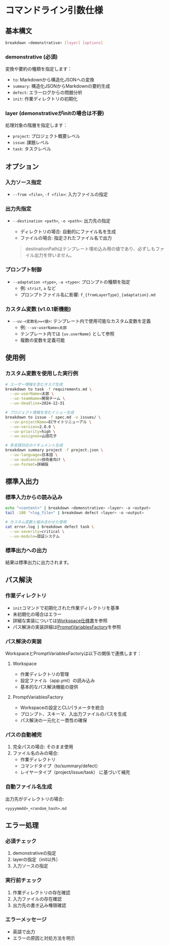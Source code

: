 # コマンドライン引数仕様

## 基本構文

```bash
breakdown <demonstrative> [layer] [options]
```

### demonstrative (必須)

変換や要約の種類を指定します：

- `to`: Markdownから構造化JSONへの変換
- `summary`: 構造化JSONからMarkdownの要約生成
- `defect`: エラーログからの問題分析
- `init`: 作業ディレクトリの初期化

### layer (demonstrativeがinitの場合は不要)

処理対象の階層を指定します：

- `project`: プロジェクト概要レベル
- `issue`: 課題レベル
- `task`: タスクレベル

## オプション

### 入力ソース指定

- `--from <file>`, `-f <file>`: 入力ファイルの指定

### 出力先指定

- `--destination <path>`, `-o <path>`: 出力先の指定
  - ディレクトリの場合: 自動的にファイル名を生成
  - ファイルの場合: 指定されたファイル名で出力
  
  > destinationPathはテンプレート埋め込み用の値であり、必ずしもファイル出力を伴いません。

### プロンプト制御

- `--adaptation <type>`, `-a <type>`: プロンプトの種類を指定
  - 例: `strict`, `a` など
  - プロンプトファイル名に影響: `f_{fromLayerType}_{adaptation}.md`

### カスタム変数 (v1.0.1新機能)

- `--uv-<変数名>=<値>`: テンプレート内で使用可能なカスタム変数を定義
  - 例: `--uv-userName=太郎`
  - テンプレート内では `{uv.userName}` として参照
  - 複数の変数を定義可能

## 使用例

### カスタム変数を使用した実行例

```bash
# ユーザー情報を含むタスク生成
breakdown to task -f requirements.md \
  --uv-userName=太郎 \
  --uv-teamName=開発チーム \
  --uv-deadline=2024-12-31

# プロジェクト情報を含むイシュー生成
breakdown to issue -f spec.md -o issues/ \
  --uv-projectName=ECサイトリニューアル \
  --uv-version=2.0.0 \
  --uv-priority=high \
  --uv-assignee=山田花子

# 多言語対応のドキュメント生成
breakdown summary project -f project.json \
  --uv-language=日本語 \
  --uv-audience=技術者向け \
  --uv-format=詳細版
```

## 標準入出力

### 標準入力からの読み込み

```bash
echo "<content>" | breakdown <demonstrative> <layer> -o <output>
tail -100 "<log_file>" | breakdown defect <layer> -o <output>

# カスタム変数と組み合わせた使用
cat error.log | breakdown defect task \
  --uv-severity=critical \
  --uv-module=認証システム
```

### 標準出力への出力

結果は標準出力に出力されます。

## パス解決

### 作業ディレクトリ

- `init`コマンドで初期化された作業ディレクトリを基準
- 未初期化の場合はエラー
- 詳細な実装については[Workspace仕様書](./workspace.ja.md)を参照
- パス解決の実装詳細は[PromptVariablesFactory](./app_factory.ja.md)を参照

### パス解決の実装

WorkspaceとPromptVariablesFactoryは以下の関係で連携します：

1. Workspace
   - 作業ディレクトリの管理
   - 設定ファイル（app.yml）の読み込み
   - 基本的なパス解決機能の提供

2. PromptVariablesFactory
   - Workspaceの設定とCLIパラメータを統合
   - プロンプト、スキーマ、入出力ファイルのパスを生成
   - パス解決の一元化と一貫性の確保

### パスの自動補完

1. 完全パスの場合: そのまま使用
2. ファイル名のみの場合:
   - 作業ディレクトリ
   - コマンドタイプ（to/summary/defect）
   - レイヤータイプ（project/issue/task） に基づいて補完

### 自動ファイル名生成

出力先がディレクトリの場合:

```
<yyyymmdd>_<random_hash>.md
```

## エラー処理

### 必須チェック

1. demonstrativeの指定
2. layerの指定（init以外）
3. 入力ソースの指定

### 実行前チェック

1. 作業ディレクトリの存在確認
2. 入力ファイルの存在確認
3. 出力先の書き込み権限確認

### エラーメッセージ

- 英語で出力
- エラーの原因と対処方法を明示

